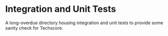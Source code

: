# Integration and Unit Tests

A long-overdue directory housing integration and unit tests to provide some sanity check for
Techscore.
